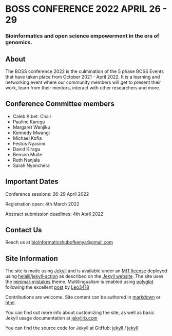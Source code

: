 # BOSS CONFERENCE 2022 APRIL 26 - 29

### Bioinformatics and open science empowerment in the era of genomics.


## About
The BOSS conference 2022 is the culmination of the 5 phase BOSS Events that have taken place from October 2021 - April 2022. 
It is a learning and networking event where our community members will get to present their work, learn from their mentors,
interact with other researchers and more.

## Conference Committee members

- Caleb Kibet: Chair
- Pauline Karega
- Margaret Wanjiku
- Kennedy Mwangi
- Michael Kofia
- Festus Nyasimi
- David Kiragu
- Benson Muite
- Ruth Nanjala
- Sarah Nyanchera


## Important Dates
Conference sessions:  26-29 April 2022

Registration open: 4th March 2022

Abstract submission deadlines: 4th April 2022

## Contact Us
Reach us at bioinformaticshubofkenya@gmail.com

## Site Information
The site is made using [Jekyll](https://jekyllrb.com/) and is available under an [MIT license](LICENSE) 
deployed using [helaili/jekyll-action](https://github.com/helaili/jekyll-action) as described on the 
[Jekyll website](https://jekyllrb.com/docs/github-pages/). The site uses the 
[minimal-mistakes](https://github.com/mmistakes/minimal-mistakes) theme.
Multilingualism is enabled using [polyglot](https://github.com/untra/polyglot/) 
following the excellent
[post](https://leo3418.github.io/collections/multilingual-jekyll-site) by
[Leo3418](https://github.com/Leo3418)
  
Contributions are welcome. Site content can be authored in [markdown](https://www.markdownguide.org/tools/jekyll/)
or [html](https://developer.mozilla.org/en-US/docs/Web/HTML).

You can find out more info about customizing the site, as well as basic Jekyll usage documentation at
[jekyllrb.com](https://jekyllrb.com/)

You can find the source code for Jekyll at GitHub:
[jekyll][jekyll-organization] /
[jekyll](https://github.com/jekyll/jekyll)



[jekyll-organization]: https://github.com/jekyll
